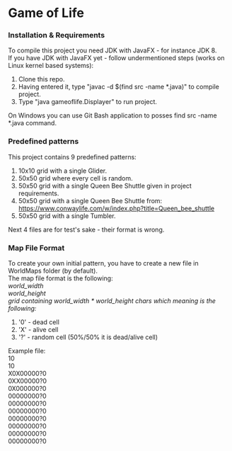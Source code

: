 # Game of Life
### Installation & Requirements
To compile this project you need JDK with JavaFX - for instance JDK 8.\
If you have JDK with JavaFX yet - follow undermentioned steps (works on Linux kernel based systems):
1. Clone this repo.
2. Having entered it, type "javac -d  $(find src -name *.java)" to compile project.
3. Type "java gameoflife.Displayer" to run project.

On Windows you can use Git Bash application to posses find src -name *.java command. 

### Predefined patterns
This project contains 9 predefined patterns:
1. 10x10 grid with a single Glider.
2. 50x50 grid where every cell is random.
3. 50x50 grid with a single Queen Bee Shuttle given in project requirements.
4. 50x50 grid with a single Queen Bee Shuttle from:\
https://www.conwaylife.com/w/index.php?title=Queen_bee_shuttle
5. 50x50 grid with a single Tumbler.

Next 4 files are for test's sake - their format is wrong.

### Map File Format
To create your own initial pattern, you have to create a new file in WorldMaps folder (by default).\
The map file format is the following:\
*world_width*\
*world_height*\
*grid containing world_width * world_height chars which meaning is the following:*
1. '0' - dead cell
2. 'X' - alive cell
3. '?' - random cell (50%/50% it is dead/alive cell)

Example file:\
10\
10\
X0X00000?0\
0XX00000?0\
0X000000?0\
00000000?0\
00000000?0\
00000000?0\
00000000?0\
00000000?0\
00000000?0\
00000000?0
